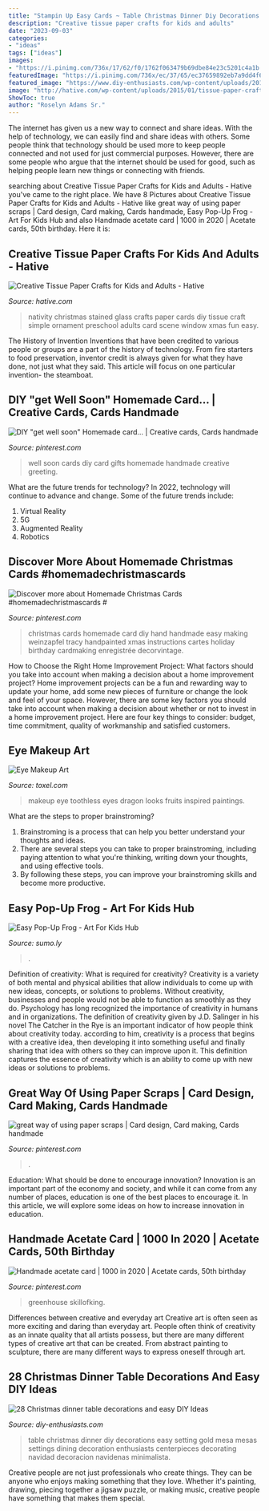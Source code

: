 ```yaml
---
title: "Stampin Up Easy Cards ~ Table Christmas Dinner Diy Decorations Easy Setting Gold Mesa Mesas Settings Dining Decoration Enthusiasts Centerpieces Decorating Navidad Decoracion Navidenas Minimalista"
description: "Creative tissue paper crafts for kids and adults"
date: "2023-09-03"
categories:
- "ideas"
tags: ["ideas"]
images:
- "https://i.pinimg.com/736x/17/62/f0/1762f063479b69dbe84e23c5201c4a1b.jpg"
featuredImage: "https://i.pinimg.com/736x/ec/37/65/ec37659892eb7a9dd4f62564d69badfa--paper-scraps-project-ideas.jpg"
featured_image: "https://www.diy-enthusiasts.com/wp-content/uploads/2013/11/christmas-dinner-table-setting-minimalistic-gold-red-e1415992811803.jpg"
image: "http://hative.com/wp-content/uploads/2015/01/tissue-paper-crafts/12-tissue-paper-crafts.jpg"
ShowToc: true
author: "Roselyn Adams Sr."
---
```



The internet has given us a new way to connect and share ideas. With the help of technology, we can easily find and share ideas with others. Some people think that technology should be used more to keep people connected and not used for just commercial purposes. However, there are some people who argue that the internet should be used for good, such as helping people learn new things or connecting with friends.

	

		
searching about Creative Tissue Paper Crafts for Kids and Adults - Hative you've came to the right place. We have 8 Pictures about Creative Tissue Paper Crafts for Kids and Adults - Hative like great way of using paper scraps | Card design, Card making, Cards handmade, Easy Pop-Up Frog - Art For Kids Hub and also Handmade acetate card | 1000 in 2020 | Acetate cards, 50th birthday. Here it is:
		
    
## Creative Tissue Paper Crafts For Kids And Adults - Hative

<img loading=lazy src="http://hative.com/wp-content/uploads/2015/01/tissue-paper-crafts/12-tissue-paper-crafts.jpg" onerror="this.onerror=null;this.src='https://tse1.mm.bing.net/th?id=OIP.ztg9EjECENWWCUJWh9dxSgHaLH&amp;pid=15.1';" alt="Creative Tissue Paper Crafts for Kids and Adults - Hative">

_Source: hative.com_

>nativity christmas stained glass crafts paper cards diy tissue craft simple ornament preschool adults card scene window xmas fun easy. 

	

The History of Invention
Inventions that have been credited to various people or groups are a part of the history of technology. From fire starters to food preservation, inventor credit is always given for what they have done, not just what they said. This article will focus on one particular invention- the steamboat.

    
## DIY &quot;get Well Soon&quot; Homemade Card... | Creative Cards, Cards Handmade

<img loading=lazy src="https://i.pinimg.com/736x/d3/f7/ee/d3f7ee0022ecb9f4b5d03c94dd9ca892--homemade-cards-homemade-gifts.jpg" onerror="this.onerror=null;this.src='https://tse4.mm.bing.net/th?id=OIP.R7_Ls0060euu3pCN0pKipAHaJ3&amp;pid=15.1';" alt="DIY &quot;get well soon&quot; Homemade card... | Creative cards, Cards handmade">

_Source: pinterest.com_

>well soon cards diy card gifts homemade handmade creative greeting. 

	

What are the future trends for technology?
In 2022, technology will continue to advance and change. Some of the future trends include: 
1. Virtual Reality 
2. 5G 
3. Augmented Reality 
4. Robotics 

    
## Discover More About Homemade Christmas Cards #homemadechristmascards #

<img loading=lazy src="https://i.pinimg.com/736x/17/62/f0/1762f063479b69dbe84e23c5201c4a1b.jpg" onerror="this.onerror=null;this.src='https://tse3.mm.bing.net/th?id=OIP.t0l0TeWZ7ZiosdmHAaFQmwHaJ3&amp;pid=15.1';" alt="Discover more about Homemade Christmas Cards #homemadechristmascards #">

_Source: pinterest.com_

>christmas cards homemade card diy hand handmade easy making weinzapfel tracy handpainted xmas instructions cartes holiday birthday cardmaking enregistrée decorvintage. 

	

How to Choose the Right Home Improvement Project: What factors should you take into account when making a decision about a home improvement project?
Home improvement projects can be a fun and rewarding way to update your home, add some new pieces of furniture or change the look and feel of your space. However, there are some key factors you should take into account when making a decision about whether or not to invest in a home improvement project. Here are four key things to consider: budget, time commitment, quality of workmanship and satisfied customers.

    
## Eye Makeup Art

<img loading=lazy src="http://www.toxel.com/wp-content/uploads/2016/03/taipeleg06.jpg" onerror="this.onerror=null;this.src='https://tse4.mm.bing.net/th?id=OIP.pPW9A_wZLTawXENgHOeRxgHaHa&amp;pid=15.1';" alt="Eye Makeup Art">

_Source: toxel.com_

>makeup eye toothless eyes dragon looks fruits inspired paintings. 

	

What are the steps to proper brainstroming?
1. Brainstroming is a process that can help you better understand your thoughts and ideas.
2. There are several steps you can take to proper brainstroming, including paying attention to what you're thinking, writing down your thoughts, and using effective tools.
3. By following these steps, you can improve your brainstroming skills and become more productive.

    
## Easy Pop-Up Frog - Art For Kids Hub

<img loading=lazy src="http://www.artforkidshub.com/wp-content/uploads/2013/02/art-for-kids-141.jpg" onerror="this.onerror=null;this.src='https://tse2.mm.bing.net/th?id=OIP.lmDKCM_Rfa0g9EdtsYoFyAHaE8&amp;pid=15.1';" alt="Easy Pop-Up Frog - Art For Kids Hub">

_Source: sumo.ly_

>. 

	

Definition of creativity: What is required for creativity?
Creativity is a variety of both mental and physical abilities that allow individuals to come up with new ideas, concepts, or solutions to problems. Without creativity, businesses and people would not be able to function as smoothly as they do. Psychology has long recognized the importance of creativity in humans and in organizations. The definition of creativity given by J.D. Salinger in his novel The Catcher in the Rye is an important indicator of how people think about creativity today. according to him, creativity is a process that begins with a creative idea, then developing it into something useful and finally sharing that idea with others so they can improve upon it. This definition captures the essence of creativity which is an ability to come up with new ideas or solutions to problems.

    
## Great Way Of Using Paper Scraps | Card Design, Card Making, Cards Handmade

<img loading=lazy src="https://i.pinimg.com/736x/ec/37/65/ec37659892eb7a9dd4f62564d69badfa--paper-scraps-project-ideas.jpg" onerror="this.onerror=null;this.src='https://tse3.mm.bing.net/th?id=OIP.F7UEWRPJuIw4pTHGxVfUXgHaJ3&amp;pid=15.1';" alt="great way of using paper scraps | Card design, Card making, Cards handmade">

_Source: pinterest.com_

>. 

	

Education: What should be done to encourage innovation?
Innovation is an important part of the economy and society, and while it can come from any number of places, education is one of the best places to encourage it. In this article, we will explore some ideas on how to increase innovation in education.

    
## Handmade Acetate Card | 1000 In 2020 | Acetate Cards, 50th Birthday

<img loading=lazy src="https://i.pinimg.com/736x/ac/9f/fa/ac9ffac498c1a82e1ca97169c847963d.jpg" onerror="this.onerror=null;this.src='https://tse1.mm.bing.net/th?id=OIP.LU1yaJcrpwJbLUOPsQVxvgHaJ3&amp;pid=15.1';" alt="Handmade acetate card | 1000 in 2020 | Acetate cards, 50th birthday">

_Source: pinterest.com_

>greenhouse skillofking. 

	

Differences between creative and everyday art
Creative art is often seen as more exciting and daring than everyday art. People often think of creativity as an innate quality that all artists possess, but there are many different types of creative art that can be created. From abstract painting to sculpture, there are many different ways to express oneself through art.

    
## 28 Christmas Dinner Table Decorations And Easy DIY Ideas

<img loading=lazy src="https://www.diy-enthusiasts.com/wp-content/uploads/2013/11/christmas-dinner-table-setting-minimalistic-gold-red-e1415992811803.jpg" onerror="this.onerror=null;this.src='https://tse2.mm.bing.net/th?id=OIP.5o1Ma-rgJWKDjJl3R9WTNAHaKj&amp;pid=15.1';" alt="28 Christmas dinner table decorations and easy DIY Ideas">

_Source: diy-enthusiasts.com_

>table christmas dinner diy decorations easy setting gold mesa mesas settings dining decoration enthusiasts centerpieces decorating navidad decoracion navidenas minimalista. 

	

Creative people are not just professionals who create things. They can be anyone who enjoys making something that they love. Whether it's painting, drawing, piecing together a jigsaw puzzle, or making music, creative people have something that makes them special.

